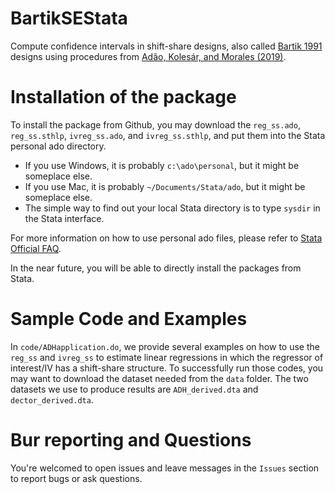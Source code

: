 # BartikSEStata
Compute confidence intervals in shift-share designs, also called [Bartik 1991](https://research.upjohn.org/up_press/77/) designs using procedures from [Adão, Kolesár, and Morales (2019)](https://doi.org/10.1093/qje/qjz025).

# Installation of the package
To install the package from Github, you may download the `reg_ss.ado`, `reg_ss.sthlp`, `ivreg_ss.ado`, and `ivreg_ss.sthlp`, and put them into the Stata personal ado directory.
- If you use Windows, it is probably `c:\ado\personal`, but it might be someplace else.
- If you use Mac, it is probably `~/Documents/Stata/ado`, but it might be someplace else.
- The simple way to find out your local Stata directory is to type `sysdir` in the Stata interface.

For more information on how to use personal ado files, please refer to [Stata Official FAQ](https://www.stata.com/support/faqs/programming/personal-ado-directory/).

In the near future, you will be able to directly install the packages from Stata.

# Sample Code and Examples
In `code/ADHapplication.do`, we provide several examples on how to use the `reg_ss` and `ivreg_ss` to estimate linear regressions in which the regressor of interest/IV has a shift-share structure. To successfully run those codes, you may want to download the dataset needed from the `data` folder. The two datasets we use to produce results are `ADH_derived.dta` and `dector_derived.dta`.

# Bur reporting and Questions
You're welcomed to open issues and leave messages in the `Issues` section to report bugs or ask questions. 

